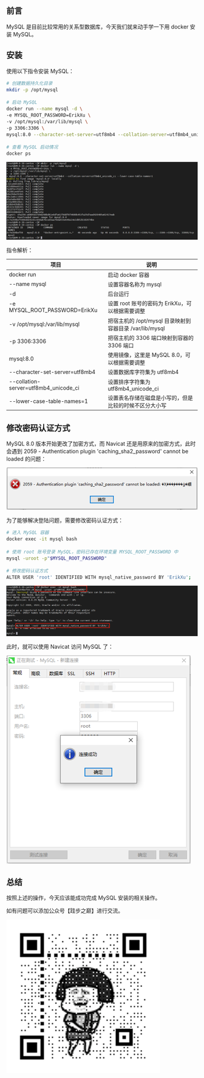 ## 前言

MySQL 是目前比较常用的关系型数据库，今天我们就来动手学一下用 docker 安装 MySQL。

## 安装

使用以下指令安装 MySQL：

``` bash
# 创建数据持久化目录
mkdir -p /opt/mysql

# 启动 MySQL
docker run --name mysql -d \
-e MYSQL_ROOT_PASSWORD=ErikXu \
-v /opt/mysql:/var/lib/mysql \
-p 3306:3306 \
mysql:8.0 --character-set-server=utf8mb4 --collation-server=utf8mb4_unicode_ci --lower-case-table-names=1

# 查看 MySQL 启动情况
docker ps
```

![启动 MySQL](images/mysql/1.png "启动 MySQL")

指令解析：

| 项目 | 说明 |
| ------- | ------- |
| docker run | 启动 docker 容器 |
| --name mysql | 设置容器名称为 mysql |
| -d | 后台运行 |
| -e MYSQL_ROOT_PASSWORD=ErikXu | 设置 root 账号的密码为 ErikXu，可以根据需要调整 |
| -v /opt/mysql:/var/lib/mysql | 把宿主机的 /opt/mysql 目录映射到容器目录 /var/lib/mysql |
| -p 3306:3306 | 把宿主机的 3306 端口映射到容器的 3306 端口 |
| mysql:8.0 | 使用镜像，这里是 MySQL 8.0，可以根据需要调整 |
| --character-set-server=utf8mb4 | 设置数据库字符集为 utf8mb4 |
| --collation-server=utf8mb4_unicode_ci | 设置排序字符集为 utf8mb4_unicode_ci |
| --lower-case-table-names=1 | 设置表名存储在磁盘是小写的，但是比较的时候不区分大小写 |

## 修改密码认证方式

MySQL 8.0 版本开始更改了加密方式，而 Navicat 还是用原来的加密方式，此时会遇到 2059 - Authentication plugin 'caching_sha2_password' cannot be loaded 的问题：

![MySQL Error](images/mysql/2.png "MySQL Error")

为了能够解决登陆问题，需要修改密码认证方式：

``` bash
# 进入 MySQL 容器
docker exec -it mysql bash

# 使用 root 账号登录 MySQL，密码已存在环境变量 MYSQL_ROOT_PASSWORD 中
mysql -uroot -p"$MYSQL_ROOT_PASSWORD"

# 修改密码认证方式
ALTER USER 'root' IDENTIFIED WITH mysql_native_password BY 'ErikXu';
```

![修改密码认证方式](images/mysql/3.png "修改密码认证方式")

此时，就可以使用 Navicat 访问 MySQL 了：

![Navicat 访问 MySQL](images/mysql/4.png "Navicat 访问 MySQL")

## 总结

按照上述的操作，今天应该能成功完成 MySQL 安装的相关操作。

如有问题可以添加公众号【跬步之巅】进行交流。

![跬步之巅](/images/qrcode.gif "跬步之巅")
